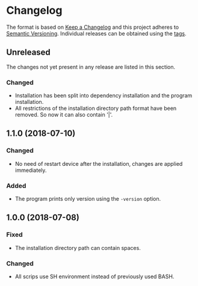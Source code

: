 # Changelog

The format is based on [Keep a Changelog](https://keepachangelog.com/en/1.0.0/) and this project adheres to [Semantic Versioning](https://semver.org/spec/v2.0.0.html). Individual releases can be obtained using the [tags](https://gitlab.com/dominiksalvet/ux430ua-jack-volume/tags).

## Unreleased

The changes not yet present in any release are listed in this section.

### Changed

* Installation has been split into dependency installation and the program installation.
* All restrictions of the installation directory path format have been removed. So now it can also contain '|'.

## 1.1.0 (2018-07-10)

### Changed

* No need of restart device after the installation, changes are applied immediately.

### Added

* The program prints only version using the `-version` option.

## 1.0.0 (2018-07-08)

### Fixed

* The installation directory path can contain spaces.

### Changed

* All scrips use SH environment instead of previously used BASH.
